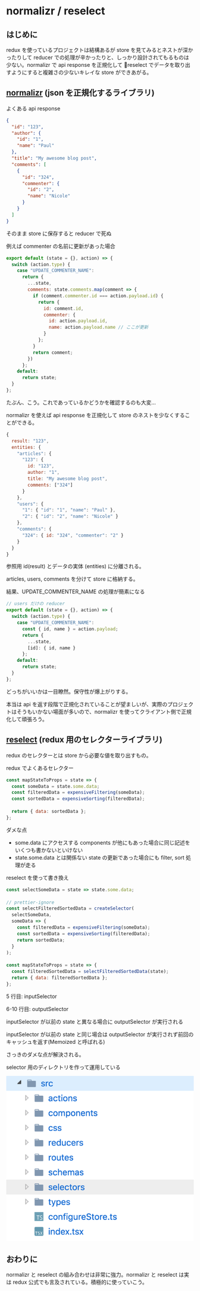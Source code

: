 # normalizr / reselect

## はじめに

redux を使っているプロジェクトは結構あるが store を見てみるとネストが深かったりして reducer での処理が辛かったりと、しっかり設計されてもるものは少ない。normalizr で api response を正規化して reselect でデータを取り出すようにすると複雑さの少ないキレイな store ができあがる。

## [normalizr](https://github.com/paularmstrong/normalizr) (json を正規化するライブラリ)

よくある api response

```json
{
  "id": "123",
  "author": {
    "id": "1",
    "name": "Paul"
  },
  "title": "My awesome blog post",
  "comments": [
    {
      "id": "324",
      "commenter": {
        "id": "2",
        "name": "Nicole"
      }
    }
  ]
}
```

そのまま store に保存すると reducer で死ぬ

例えば commenter の名前に更新があった場合

```javascript
export default (state = {}, action) => {
  switch (action.type) {
    case "UPDATE_COMMENTER_NAME":
      return {
        ...state,
        comments: state.comments.map(comment => {
          if (comment.commenter.id === action.payload.id) {
            return {
              id: comment.id,
              commenter: {
                id: action.payload.id,
                name: action.payload.name // ここが更新
              }
            };
          }
          return comment;
        })
      };
    default:
      return state;
  }
};
```

たぶん、こう。これであっているかどうかを確認するのも大変...

normalizr を使えば api response を正規化して store のネストを少なくすることができる。

```javascript
{
  result: "123",
  entities: {
    "articles": {
      "123": {
        id: "123",
        author: "1",
        title: "My awesome blog post",
        comments: ["324"]
      }
    },
    "users": {
      "1": { "id": "1", "name": "Paul" },
      "2": { "id": "2", "name": "Nicole" }
    },
    "comments": {
      "324": { id: "324", "commenter": "2" }
    }
  }
}
```

参照用 id(result) とデータの実体 (entities) に分離される。

articles, users, comments を分けて store に格納する。

結果、UPDATE_COMMENTER_NAME の処理が簡素になる

```javascript
// users だけの reducer
export default (state = {}, action) => {
  switch (action.type) {
    case "UPDATE_COMMENTER_NAME":
      const { id, name } = action.payload;
      return {
        ...state,
        [id]: { id, name }
      };
    default:
      return state;
  }
};
```

どっちがいいかは一目瞭然。保守性が爆上がりする。

本当は api を返す段階で正規化されていることが望ましいが、実際のプロジェクトはそうもいかない場面が多いので、normalizr を使ってクライアント側で正規化して頑張ろう。

## [reselect](https://github.com/reactjs/reselect) (redux 用のセレクターライブラリ)

redux のセレクターとは store から必要な値を取り出すもの。

redux でよくあるセレクター

```javascript
const mapStateToProps = state => {
  const someData = state.some.data;
  const filteredData = expensiveFiltering(someData);
  const sortedData = expensiveSorting(filteredData);

  return { data: sortedData };
};
```

ダメな点

* some.data にアクセスする components が他にもあった場合に同じ記述をいくつも書かないといけない
* state.some.data とは関係ない state の更新であった場合にも filter, sort 処理が走る

reselect を使って書き換え

```javascript
const selectSomeData = state => state.some.data;

// prettier-ignore
const selectFilteredSortedData = createSelector(
  selectSomeData,
  someData => {
    const filteredData = expensiveFiltering(someData);
    const sortedData = expensiveSorting(filteredData);
    return sortedData;
  }
);

const mapStateToProps = state => {
  const filteredSortedData = selectFilteredSortedData(state);
  return { data: filteredSortedData };
};
```

5 行目: inputSelector

6-10 行目: outputSelector

inputSelector が以前の state と異なる場合に outputSelector が実行される

inputSelector が以前の state と同じ場合は outputSelector が実行されず前回のキャッシュを返す(Memoized と呼ばれる)

さっきのダメな点が解決される。

selector 用のディレクトリを作って運用している

![selector-directory](assets/img/selector.png)

## おわりに

normalizr と reselect の組み合わせは非常に強力。normalizr と reselect は実は redux 公式でも言及されている。積極的に使っていこう。
